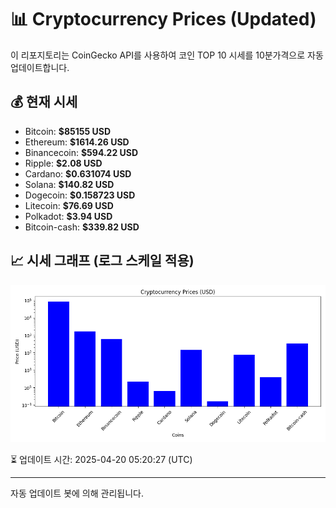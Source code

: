 
# 📊 Cryptocurrency Prices (Updated)

이 리포지토리는 CoinGecko API를 사용하여 코인 TOP 10 시세를 10분가격으로 자동 업데이트합니다.

## 💰 현재 시세
- Bitcoin: **$85155 USD**
- Ethereum: **$1614.26 USD**
- Binancecoin: **$594.22 USD**
- Ripple: **$2.08 USD**
- Cardano: **$0.631074 USD**
- Solana: **$140.82 USD**
- Dogecoin: **$0.158723 USD**
- Litecoin: **$76.69 USD**
- Polkadot: **$3.94 USD**
- Bitcoin-cash: **$339.82 USD**

## 📈 시세 그래프 (로그 스케일 적용)
![Crypto Prices](crypto_prices.png)

⏳ 업데이트 시간: 2025-04-20 05:20:27 (UTC)

---
자동 업데이트 봇에 의해 관리됩니다.
